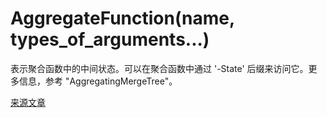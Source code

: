# AggregateFunction(name, types_of_arguments...)

表示聚合函数中的中间状态。可以在聚合函数中通过 '-State' 后缀来访问它。更多信息，参考 "AggregatingMergeTree"。

[来源文章](https://clickhouse.yandex/docs/en/data_types/nested_data_structures/aggregatefunction/) <!--hide-->